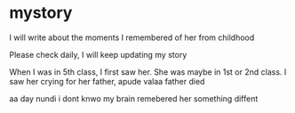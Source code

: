 # mystory

I will write about the moments I remembered of her from childhood

Please check daily, I will keep updating my story


When I was in 5th class, I first saw her. She was maybe in 1st or 2nd class. I saw her crying for her father, apude valaa father died 

aa day nundi i dont knwo my brain remebered her something diffent 
